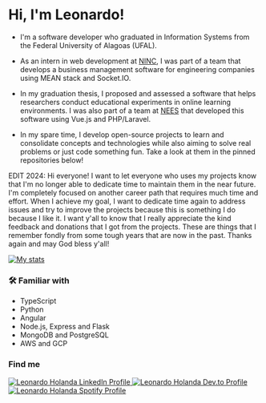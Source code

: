 # Hi, I'm Leonardo!

- I'm a software developer who graduated in Information Systems from the Federal University of Alagoas (UFAL).
+ As an intern in web development at [NINC](https://github.com/ninc-management), I was part of a team that develops a business management software for engineering companies using MEAN stack and Socket.IO. 
- In my graduation thesis, I proposed and assessed a software that helps researchers conduct educational experiments in online learning environments. I was also part of a team at [NEES](https://github.com/nees-ufal) that developed this software using Vue.js and PHP/Laravel.
+ In my spare time, I develop open-source projects to learn and consolidate concepts and technologies while also aiming to solve real problems or just code something fun. Take a look at them in the pinned repositories below!

EDIT 2024: Hi everyone! I want to let everyone who uses my projects know that I'm no longer able to dedicate time to maintain them in the near future. I'm completely focused on another career path that requires much time and effort. When I achieve my goal, I want to dedicate time again to address issues and try to improve the projects because this is something I do because I like it. I want y'all to know that I really appreciate the kind feedback and donations that I got from the projects. These are things that I remember fondly from some tough years that are now in the past. Thanks again and may God bless y'all!

[![My stats](https://github-readme-stats.vercel.app/api?username=leo-holanda&show_icons=true&theme=gotham&hide_border=true&include_all_commits=true&count_private=true&hide=issues,contribs)](https://github.com/anuraghazra/github-readme-stats)

### :hammer_and_wrench: Familiar with
- TypeScript
- Python
- Angular
- Node.js, Express and Flask
- MongoDB and PostgreSQL
- AWS and GCP

### Find me

<a href="https://linkedin.com/in/leonardoulisses" target="_blank"><img src="https://img.shields.io/badge/LinkedIn-0077B5?style=for-the-badge&logo=linkedin&logoColor=white" alt="Leonardo Holanda LinkedIn Profile"/>
<a href="https://dev.to/leoholanda" target="_blank"><img src="https://img.shields.io/badge/dev.to-0A0A0A?style=for-the-badge&logo=devdotto&logoColor=white" alt="Leonardo Holanda Dev.to Profile"/>
<a href="https://open.spotify.com/user/12143563355" target="_blank"><img src="https://img.shields.io/badge/Spotify-1ED760?&style=for-the-badge&logo=spotify&logoColor=white" alt="Leonardo Holanda Spotify Profile"/>

